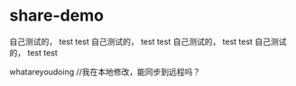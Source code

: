 # share-demo
自己测试的，
test
test
自己测试的，
test
test
自己测试的，
test
test
自己测试的，
test
test



whatareyoudoing
//我在本地修改，能同步到远程吗？
